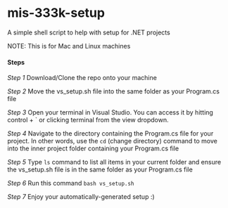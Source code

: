 # mis-333k-setup
A simple shell script to help with setup for .NET projects

NOTE: This is for Mac and Linux machines

#### Steps

*Step 1*
Download/Clone the repo onto your machine

*Step 2*
Move the vs_setup.sh file into the same folder as your Program.cs file

*Step 3*
Open your terminal in Visual Studio. You can access it by hitting control + ` or clicking terminal from the view dropdown.

*Step 4*
Navigate to the directory containing the Program.cs file for your project. In other words, use the ```cd``` (change directory) command to move into the inner project folder containing your Program.cs file

*Step 5*
Type ```ls``` command to list all items in your current folder and ensure the vs_setup.sh file is in the same folder as your Program.cs file

*Step 6*
Run this command
```bash vs_setup.sh```

*Step 7*
Enjoy your automatically-generated setup :)
